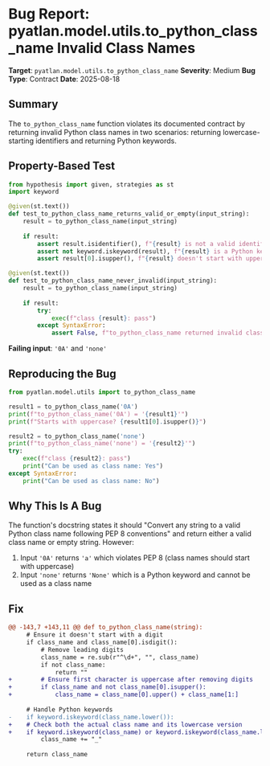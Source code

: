 # Bug Report: pyatlan.model.utils.to_python_class_name Invalid Class Names

**Target**: `pyatlan.model.utils.to_python_class_name`
**Severity**: Medium
**Bug Type**: Contract
**Date**: 2025-08-18

## Summary

The `to_python_class_name` function violates its documented contract by returning invalid Python class names in two scenarios: returning lowercase-starting identifiers and returning Python keywords.

## Property-Based Test

```python
from hypothesis import given, strategies as st
import keyword

@given(st.text())
def test_to_python_class_name_returns_valid_or_empty(input_string):
    result = to_python_class_name(input_string)
    
    if result:
        assert result.isidentifier(), f"{result} is not a valid identifier"
        assert not keyword.iskeyword(result), f"{result} is a Python keyword"
        assert result[0].isupper(), f"{result} doesn't start with uppercase"

@given(st.text())
def test_to_python_class_name_never_invalid(input_string):
    result = to_python_class_name(input_string)
    
    if result:
        try:
            exec(f"class {result}: pass")
        except SyntaxError:
            assert False, f"to_python_class_name returned invalid class name: {result}"
```

**Failing input**: `'0A'` and `'none'`

## Reproducing the Bug

```python
from pyatlan.model.utils import to_python_class_name

result1 = to_python_class_name('0A')
print(f"to_python_class_name('0A') = '{result1}'")
print(f"Starts with uppercase? {result1[0].isupper()}")

result2 = to_python_class_name('none')
print(f"to_python_class_name('none') = '{result2}'")
try:
    exec(f"class {result2}: pass")
    print("Can be used as class name: Yes")
except SyntaxError:
    print("Can be used as class name: No")
```

## Why This Is A Bug

The function's docstring states it should "Convert any string to a valid Python class name following PEP 8 conventions" and return either a valid class name or empty string. However:

1. Input `'0A'` returns `'a'` which violates PEP 8 (class names should start with uppercase)
2. Input `'none'` returns `'None'` which is a Python keyword and cannot be used as a class name

## Fix

```diff
@@ -143,7 +143,11 @@ def to_python_class_name(string):
     # Ensure it doesn't start with a digit
     if class_name and class_name[0].isdigit():
         # Remove leading digits
         class_name = re.sub(r"^\d+", "", class_name)
         if not class_name:
             return ""
+        # Ensure first character is uppercase after removing digits
+        if class_name and not class_name[0].isupper():
+            class_name = class_name[0].upper() + class_name[1:]
 
     # Handle Python keywords
-    if keyword.iskeyword(class_name.lower()):
+    # Check both the actual class name and its lowercase version
+    if keyword.iskeyword(class_name) or keyword.iskeyword(class_name.lower()):
         class_name += "_"
 
     return class_name
```